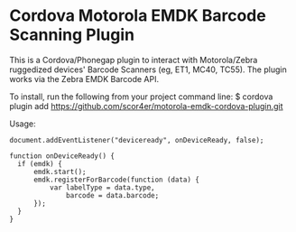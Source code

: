 # Cordova Motorola EMDK Barcode Scanning Plugin
This is a Cordova/Phonegap plugin to interact with Motorola/Zebra ruggedized devices' Barcode Scanners (eg, ET1, MC40, TC55). The plugin works via the Zebra EMDK Barcode API.

To install, run the following from your project command line: 
$ cordova plugin add https://github.com/scor4er/motorola-emdk-cordova-plugin.git

Usage:

```
document.addEventListener("deviceready", onDeviceReady, false);

function onDeviceReady() {
  if (emdk) {
      emdk.start();
      emdk.registerForBarcode(function (data) {
          var labelType = data.type,
              barcode = data.barcode;
      });
  }
}
```
